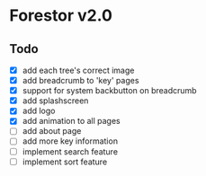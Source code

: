# Forestor v2.0

## Todo

- [x] add each tree's correct image
- [x] add breadcrumb to 'key' pages
- [x] support for system backbutton on breadcrumb
- [x] add splashscreen
- [x] add logo
- [x] add animation to all pages
- [ ] add about page
- [ ] add more key information
- [ ] implement search feature
- [ ] implement sort feature
